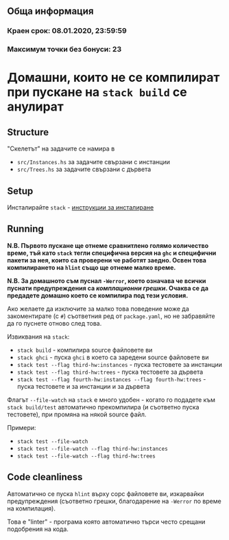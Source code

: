 ## Обща информация

### Краен срок: 08.01.2020, 23:59:59
### Максимум точки без бонуси: 23

# Домашни, които не се компилират при пускане на `stack build` се анулират

## Structure
"Скелетът" на задачите се намира в
* `src/Instances.hs` за задачите свързани с инстанции
* `src/Trees.hs` за задачите свързани с дървета

## Setup
Инсталирайте `stack` - [инструкции за инсталиране](https://docs.haskellstack.org/en/stable/install_and_upgrade/)

## Running
**N.B. Първото пускане ще отнеме сравнитлено голямо количество време,
тъй като `stack` тегли специфична версия на `ghc` и специфични пакети за нея, които са проверени че работят заедно. Освен това компилирането на `hlint` също ще отнеме малко време.**

**N.B. За домашното съм пуснал `-Werror`, което означава че всички пуснати предупреждения са
_комплационни грешки_. Очаква се да предадете домашно което се компилира под тези условия.**

Ако желаете да изключите за малко това поведение може да закоментирате (с `#`) съответния ред от `package.yaml`,
но не забравяйте да го пуснете отново след това.

Извиквания на `stack`:
* `stack build` - компилира source файловете ви
* `stack ghci` - пуска `ghci` в което са заредени source файловете ви
* `stack test --flag third-hw:instances` - пуска тестовете за инстанции
* `stack test --flag third-hw:trees` - пуска тестовете за дървета
* `stack test --flag fourth-hw:instances --flag fourth-hw:trees` - пуска тестовете и за инстанции и за дървета

Флагът `--file-watch` на `stack` е много удобен - когато го подадете към
`stack build/test` автоматично прекомпилира (и съответно пуска тестовете),
при промяна на някой source файл.

Примери:
* `stack test --file-watch`
* `stack test --file-watch --flag third-hw:instances`
* `stack test --file-watch --flag third-hw:trees`

## Code cleanliness
Автоматично се пуска `hlint` върху сорс файловете ви,
изкарвайки предупреждения (съответно грешки, благодарение на `-Werror`
по време на компилация).

Това е "linter" - програма която автоматично търси често срещани подобрения на кода.
